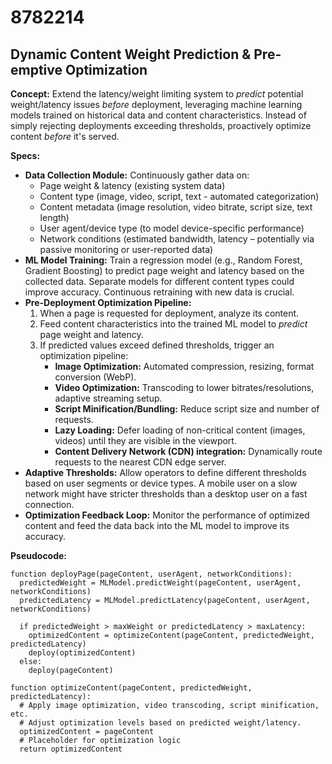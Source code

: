 # 8782214

## Dynamic Content Weight Prediction & Pre-emptive Optimization

**Concept:** Extend the latency/weight limiting system to *predict* potential weight/latency issues *before* deployment, leveraging machine learning models trained on historical data and content characteristics.  Instead of simply rejecting deployments exceeding thresholds, proactively optimize content *before* it's served.

**Specs:**

*   **Data Collection Module:** Continuously gather data on:
    *   Page weight & latency (existing system data)
    *   Content type (image, video, script, text - automated categorization)
    *   Content metadata (image resolution, video bitrate, script size, text length)
    *   User agent/device type (to model device-specific performance)
    *   Network conditions (estimated bandwidth, latency – potentially via passive monitoring or user-reported data)
*   **ML Model Training:** Train a regression model (e.g., Random Forest, Gradient Boosting) to predict page weight and latency based on the collected data. Separate models for different content types could improve accuracy. Continuous retraining with new data is crucial.
*   **Pre-Deployment Optimization Pipeline:**
    1.  When a page is requested for deployment, analyze its content.
    2.  Feed content characteristics into the trained ML model to *predict* page weight and latency.
    3.  If predicted values exceed defined thresholds, trigger an optimization pipeline:
        *   **Image Optimization:** Automated compression, resizing, format conversion (WebP).
        *   **Video Optimization:** Transcoding to lower bitrates/resolutions, adaptive streaming setup.
        *   **Script Minification/Bundling:**  Reduce script size and number of requests.
        *   **Lazy Loading:** Defer loading of non-critical content (images, videos) until they are visible in the viewport.
        *   **Content Delivery Network (CDN) integration:**  Dynamically route requests to the nearest CDN edge server.
*   **Adaptive Thresholds:**  Allow operators to define different thresholds based on user segments or device types.  A mobile user on a slow network might have stricter thresholds than a desktop user on a fast connection.
*   **Optimization Feedback Loop:**  Monitor the performance of optimized content and feed the data back into the ML model to improve its accuracy.

**Pseudocode:**

```
function deployPage(pageContent, userAgent, networkConditions):
  predictedWeight = MLModel.predictWeight(pageContent, userAgent, networkConditions)
  predictedLatency = MLModel.predictLatency(pageContent, userAgent, networkConditions)

  if predictedWeight > maxWeight or predictedLatency > maxLatency:
    optimizedContent = optimizeContent(pageContent, predictedWeight, predictedLatency)
    deploy(optimizedContent)
  else:
    deploy(pageContent)

function optimizeContent(pageContent, predictedWeight, predictedLatency):
  # Apply image optimization, video transcoding, script minification, etc.
  # Adjust optimization levels based on predicted weight/latency.
  optimizedContent = pageContent 
  # Placeholder for optimization logic
  return optimizedContent
```